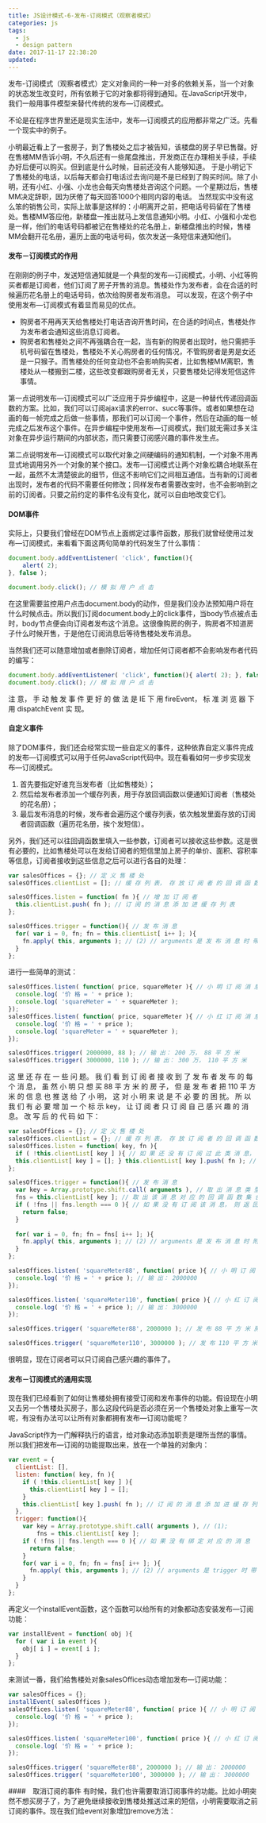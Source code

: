```yaml
---
title: JS设计模式-6-发布-订阅模式（观察者模式）
categories: js
tags:
  - js
  - design pattern
date: 2017-11-17 22:38:20
updated:
---
```


发布-订阅模式（观察者模式）定义对象间的一种一对多的依赖关系，当一个对象的状态发生改变时，所有依赖于它的对象都将得到通知。在JavaScript开发中，我们一般用事件模型来替代传统的发布—订阅模式。

不论是在程序世界里还是现实生活中，发布—订阅模式的应用都非常之广泛。先看一个现实中的例子。

小明最近看上了一套房子，到了售楼处之后才被告知，该楼盘的房子早已售罄。好在售楼MM告诉小明，不久后还有一些尾盘推出，开发商正在办理相关手续，手续办好后便可以购买。但到底是什么时候，目前还没有人能够知道。
于是小明记下了售楼处的电话，以后每天都会打电话过去询问是不是已经到了购买时间。除了小明，还有小红、小强、小龙也会每天向售楼处咨询这个问题。一个星期过后，售楼MM决定辞职，因为厌倦了每天回答1000个相同内容的电话。
当然现实中没有这么笨的销售公司，实际上故事是这样的：小明离开之前，把电话号码留在了售楼处。售楼MM答应他，新楼盘一推出就马上发信息通知小明。小红、小强和小龙也是一样，他们的电话号码都被记在售楼处的花名册上，新楼盘推出的时候，售楼MM会翻开花名册，遍历上面的电话号码，依次发送一条短信来通知他们。

#### 发布－订阅模式的作用
在刚刚的例子中，发送短信通知就是一个典型的发布—订阅模式，小明、小红等购买者都是订阅者，他们订阅了房子开售的消息。售楼处作为发布者，会在合适的时候遍历花名册上的电话号码，依次给购房者发布消息。
可以发现，在这个例子中使用发布—订阅模式有着显而易见的优点。
- 购房者不用再天天给售楼处打电话咨询开售时间，在合适的时间点，售楼处作为发布者会通知这些消息订阅者。
- 购房者和售楼处之间不再强耦合在一起，当有新的购房者出现时，他只需把手机号码留在售楼处，售楼处不关心购房者的任何情况，不管购房者是男是女还是一只猴子。而售楼处的任何变动也不会影响购买者，比如售楼MM离职，售楼处从一楼搬到二楼，这些改变都跟购房者无关，只要售楼处记得发短信这件事情。

第一点说明发布—订阅模式可以广泛应用于异步编程中，这是一种替代传递回调函数的方案。比如，我们可以订阅ajax请求的error、succ等事件。或者如果想在动画的每一帧完成之后做一些事情，那我们可以订阅一个事件，然后在动画的每一帧完成之后发布这个事件。在异步编程中使用发布—订阅模式，我们就无需过多关注对象在异步运行期间的内部状态，而只需要订阅感兴趣的事件发生点。

第二点说明发布—订阅模式可以取代对象之间硬编码的通知机制，一个对象不用再显式地调用另外一个对象的某个接口。发布—订阅模式让两个对象松耦合地联系在一起，虽然不太清楚彼此的细节，但这不影响它们之间相互通信。当有新的订阅者出现时，发布者的代码不需要任何修改；同样发布者需要改变时，也不会影响到之前的订阅者。只要之前约定的事件名没有变化，就可以自由地改变它们。

#### DOM事件
实际上，只要我们曾经在DOM节点上面绑定过事件函数，那我们就曾经使用过发布—订阅模式，来看看下面这两句简单的代码发生了什么事情：
```js
document.body.addEventListener( 'click', function(){ 
    alert( 2); 
}, false ); 

document.body.click(); // 模 拟 用 户 点 击
```
在这里需要监控用户点击document.body的动作，但是我们没办法预知用户将在什么时候点击。所以我们订阅document.body上的click事件，当body节点被点击时，body节点便会向订阅者发布这个消息。这很像购房的例子，购房者不知道房子什么时候开售，于是他在订阅消息后等待售楼处发布消息。

当然我们还可以随意增加或者删除订阅者，增加任何订阅者都不会影响发布者代码的编写：
```js
document.body.addEventListener( 'click', function(){ alert( 2); }, false ); document.body.addEventListener( 'click', function(){ alert( 3); }, false ); document.body.addEventListener( 'click', function(){ alert( 4); }, false ); 
document.body.click(); // 模 拟 用 户 点 击
```
注 意， 手 动 触 发 事 件 更 好 的 做 法 是 IE 下 用 fireEvent， 标 准 浏 览 器 下 用 dispatchEvent 实 现。

#### 自定义事件
除了DOM事件，我们还会经常实现一些自定义的事件，这种依靠自定义事件完成的发布—订阅模式可以用于任何JavaScript代码中。现在看看如何一步步实现发布—订阅模式。
1. 首先要指定好谁充当发布者（比如售楼处）；
2. 然后给发布者添加一个缓存列表，用于存放回调函数以便通知订阅者（售楼处的花名册）；
3. 最后发布消息的时候，发布者会遍历这个缓存列表，依次触发里面存放的订阅者回调函数（遍历花名册，挨个发短信）。

另外，我们还可以往回调函数里填入一些参数，订阅者可以接收这些参数。这是很有必要的，比如售楼处可以在发给订阅者的短信里加上房子的单价、面积、容积率等信息，订阅者接收到这些信息之后可以进行各自的处理：
```js
var salesOffices = {}; // 定 义 售 楼 处 
salesOffices.clientList = []; // 缓 存 列 表， 存 放 订 阅 者 的 回 调 函 数 

salesOffices.listen = function( fn ){ // 增 加 订 阅 者 
  this.clientList.push( fn ); // 订 阅 的 消 息 添 加 进 缓 存 列 表 
}; 

salesOffices.trigger = function(){ // 发 布 消 息 
  for( var i = 0, fn; fn = this.clientList[ i++ ]; ){ 
    fn.apply( this, arguments ); // (2) // arguments 是 发 布 消 息 时 带 上 的 参 数 
  } 
};
```
进行一些简单的测试：
```js
salesOffices.listen( function( price, squareMeter ){ // 小 明 订 阅 消 息 
  console.log( '价 格 = ' + price ); 
  console.log( 'squareMeter = ' + squareMeter ); 
}); 
salesOffices.listen( function( price, squareMeter ){ // 小 红 订 阅 消 息 
  console.log( '价 格 = ' + price ); 
  console.log( 'squareMeter = ' + squareMeter ); 
}); 

salesOffices.trigger( 2000000, 88 ); // 输 出： 200 万， 88 平 方 米 
salesOffices.trigger( 3000000, 110 ); // 输 出： 300 万， 110 平 方 米
```
这 里 还 存 在 一 些 问 题。 我 们 看 到 订 阅 者 接 收 到 了 发 布 者 发 布 的 每 个 消 息， 虽 然 小 明 只 想 买 88 平 方 米 的 房 子， 但 是 发 布 者 把 110 平 方 米 的 信 息 也 推 送 给 了 小 明， 这 对 小 明 来 说 是 不 必 要 的 困 扰。 所 以 我 们 有 必 要 增 加 一 个 标 示 key， 让 订 阅 者 只 订 阅 自 己 感 兴 趣 的 消 息。 改 写 后 的 代 码 如 下：
```js
var salesOffices = {}; // 定 义 售 楼 处 
salesOffices.clientList = {}; // 缓 存 列 表， 存 放 订 阅 者 的 回 调 函 数 
salesOffices.listen = function( key, fn ){ 
  if ( !this.clientList[ key ] ){ // 如 果 还 没 有 订 阅 过 此 类 消 息， 给 该 类 消 息 创 建 一 个 缓 存 列 表 
  this.clientList[ key ] = []; } this.clientList[ key ].push( fn ); // 订 阅 的 消 息 添 加 进 消 息 缓 存 列 表 
};

salesOffices.trigger = function(){ // 发 布 消 息 
  var key = Array.prototype.shift.call( arguments ), // 取 出 消 息 类 型 
  fns = this.clientList[ key ]; // 取 出 该 消 息 对 应 的 回 调 函 数 集 合 
  if ( !fns || fns.length === 0 ){ // 如 果 没 有 订 阅 该 消 息， 则 返 回   
    return false; 
  } 
  
  for( var i = 0, fn; fn = fns[ i++ ]; ){ 
    fn.apply( this, arguments ); // (2) // arguments 是 发 布 消 息 时 附 送 的 参 数 
  } 
}; 

salesOffices.listen( 'squareMeter88', function( price ){ // 小 明 订 阅 88 平 方 米 房 子 的 消 息 
  console.log( '价 格 = ' + price ); // 输 出： 2000000 
}); 

salesOffices.listen( 'squareMeter110', function( price ){ // 小 红 订 阅 110 平 方 米 房 子 的 消 息 
  console.log( '价 格 = ' + price ); // 输 出： 3000000 
}); 

salesOffices.trigger( 'squareMeter88', 2000000 ); // 发 布 88 平 方 米 房 子 的 价 格

salesOffices.trigger( 'squareMeter110', 3000000 ); // 发 布 110 平 方 米 房 子 的 价 格
```
很明显，现在订阅者可以只订阅自己感兴趣的事件了。

#### 发布－订阅模式的通用实现
现在我们已经看到了如何让售楼处拥有接受订阅和发布事件的功能。假设现在小明又去另一个售楼处买房子，那么这段代码是否必须在另一个售楼处对象上重写一次呢，有没有办法可以让所有对象都拥有发布—订阅功能呢？

JavaScript作为一门解释执行的语言，给对象动态添加职责是理所当然的事情。所以我们把发布—订阅的功能提取出来，放在一个单独的对象内：
```js
var event = { 
  clientList: [], 
  listen: function( key, fn ){ 
    if ( !this.clientList[ key ] ){ 
      this.clientList[ key ] = []; 
    } 
    this.clientList[ key ].push( fn ); // 订 阅 的 消 息 添 加 进 缓 存 列 表 
  }, 
  trigger: function(){ 
    var key = Array.prototype.shift.call( arguments ), // (1); 
        fns = this.clientList[ key ]; 
    if ( !fns || fns.length === 0 ){ // 如 果 没 有 绑 定 对 应 的 消 息 
      return false; 
    } 
    for( var i = 0, fn; fn = fns[ i++ ]; ){ 
      fn.apply( this, arguments ); // (2) // arguments 是 trigger 时 带 上 的 参 数 
    } 
  }
};
```
再定义一个installEvent函数，这个函数可以给所有的对象都动态安装发布—订阅功能：
```js
var installEvent = function( obj ){ 
  for ( var i in event ){ 
    obj[ i ] = event[ i ]; 
  } 
};
```
来测试一番，我们给售楼处对象salesOffices动态增加发布—订阅功能：
```js
var salesOffices = {}; 
installEvent( salesOffices ); 
salesOffices.listen( 'squareMeter88', function( price ){ // 小 明 订 阅 消 息 
  console.log( '价 格 = ' + price ); 
}); 

salesOffices.listen( 'squareMeter100', function( price ){ // 小 红 订 阅 消 息 
  console.log( '价 格 = ' + price ); 
}); 

salesOffices.trigger( 'squareMeter88', 2000000 ); // 输 出： 2000000 
salesOffices.trigger( 'squareMeter100', 3000000 ); // 输 出： 3000000
```

####　取消订阅的事件
有时候，我们也许需要取消订阅事件的功能。比如小明突然不想买房子了，为了避免继续接收到售楼处推送过来的短信，小明需要取消之前订阅的事件。现在我们给event对象增加remove方法：
